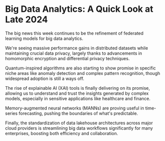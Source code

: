 # Big Data Analytics: A Quick Look at Late 2024

The big news this week continues to be the refinement of federated learning models for big data analytics.

We're seeing massive performance gains in distributed datasets while maintaining crucial data privacy, largely thanks to advancements in homomorphic encryption and differential privacy techniques.

Quantum-inspired algorithms are also starting to show promise in specific niche areas like anomaly detection and complex pattern recognition, though widespread adoption is still a ways off.

The rise of explainable AI (XAI) tools is finally delivering on its promise, allowing us to understand and trust the insights generated by complex models, especially in sensitive applications like healthcare and finance.

Memory-augmented neural networks (MANNs) are proving useful in time-series forecasting, pushing the boundaries of what's predictable.

Finally, the standardization of data lakehouse architectures across major cloud providers is streamlining big data workflows significantly for many enterprises, boosting both efficiency and collaboration.
